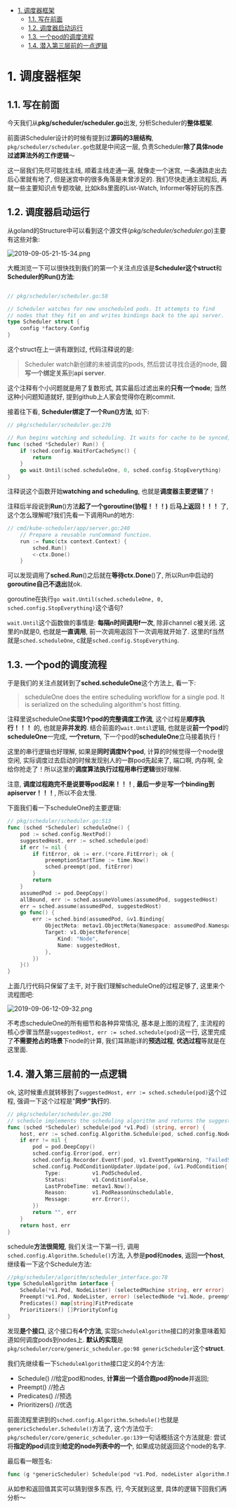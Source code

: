 
<!-- @import "[TOC]" {cmd="toc" depthFrom=1 depthTo=6 orderedList=false} -->

<!-- code_chunk_output -->

- [1. 调度器框架](#1-调度器框架)
  - [1.1. 写在前面](#11-写在前面)
  - [1.2. 调度器启动运行](#12-调度器启动运行)
  - [1.3. 一个pod的调度流程](#13-一个pod的调度流程)
  - [1.4. 潜入第三层前的一点逻辑](#14-潜入第三层前的一点逻辑)

<!-- /code_chunk_output -->

# 1. 调度器框架

## 1.1. 写在前面

今天我们从**pkg/scheduler/scheduler.go**出发, 分析Scheduler的**整体框架**. 

前面讲Scheduler设计的时候有提到过**源码的3层结构**, `pkg/scheduler/scheduler.go`也就是中间这一层, 负责Scheduler**除了具体node过滤算法外的工作逻辑**～

这一层我们先尽可能找主线, 顺着主线走通一遍, 就像走一个迷宫, 一条通路走出去后心里就有地了, 但是迷宫中的很多角落是未曾涉足的. 我们尽快走通主流程后, 再就一些主要知识点专题攻破, 比如k8s里面的List\-Watch, Informer等好玩的东西. 

## 1.2. 调度器启动运行

从goland的Structure中可以看到这个源文件(*pkg/scheduler/scheduler.go*)主要有这些对象: 

![2019-09-05-21-15-34.png](./images/2019-09-05-21-15-34.png)

大概浏览一下可以很快找到我们的第一个关注点应该是**Scheduler这个struct**和**Scheduler的Run()方法**: 

```go

// pkg/scheduler/scheduler.go:58

// Scheduler watches for new unscheduled pods. It attempts to find
// nodes that they fit on and writes bindings back to the api server.
type Scheduler struct {
	config *factory.Config
}
```

这个struct在上一讲有跟到过, 代码注释说的是: 

> Scheduler watch新创建的未被调度的pods, 然后尝试寻找合适的node, **回写一个绑定关系**到**api server**.

这个注释有个小问题就是用了复数形式, 其实最后过滤出来的**只有一个node**; 当然这种小问题知道就好, 提到github上人家会觉得你在刷commit.

接着往下看, **Scheduler绑定了一个Run()方法**, 如下: 

```go
// pkg/scheduler/scheduler.go:276

// Run begins watching and scheduling. It waits for cache to be synced, then starts a goroutine and returns immediately.
func (sched *Scheduler) Run() {
	if !sched.config.WaitForCacheSync() {
		return
	}
	go wait.Until(sched.scheduleOne, 0, sched.config.StopEverything)
}
```

注释说这个函数开始**watching and scheduling**, 也就是**调度器主要逻辑**了！

注释后半段说到**Run**()方法**起了一个goroutine(协程！！！)** 后**马上返回！！！** 了, 这个怎么理解呢?我们先看一下调用Run的地方: 

```go
// cmd/kube-scheduler/app/server.go:240
	// Prepare a reusable runCommand function.
	run := func(ctx context.Context) {
		sched.Run()
		<-ctx.Done()
	}
```

可以发现调用了**sched.Run**()之后就在**等待ctx.Done**()了, 所以Run中启动的**goroutine自己不退出**就ok. 

goroutine在执行`go wait.Until(sched.scheduleOne, 0, sched.config.StopEverything)`这个语句?

`wait.Until`这个函数做的事情是: **每隔n时间调用f一次**, 除非channel c被关闭. 这里的n就是0, 也就是**一直调用**, 前一次调用返回下一次调用就开始了. 这里的f当然就是`sched.scheduleOne`, c就是`sched.config.StopEverything`.

## 1.3. 一个pod的调度流程

于是我们的关注点就转到了**sched.scheduleOne**这个方法上, 看一下: 

> scheduleOne does the entire scheduling workflow for a single pod.  It is serialized on the scheduling algorithm's host fitting.

注释里说scheduleOne**实现1个pod的完整调度工作流**, 这个过程是**顺序执行！！！** 的, 也就是**非并发的**. 结合前面的`wait.Until`逻辑, 也就是说**前一个pod**的**scheduleOne**一完成, **一个return**, 下一个pod的**scheduleOne**立马接着执行！

这里的串行逻辑也好理解, 如果是**同时调度N个pod**, 计算的时候觉得一个node很空闲, 实际调度过去启动的时候发现别人的一群pod先起来了, 端口啊, 内存啊, 全给你抢走了！所以这里的**调度算法执行过程用串行逻辑**很好理解. 

注意, **调度过程跑完不是说要等pod起来！！！**, **最后一步**是**写一个binding到apiserver！！！**, 所以不会太慢. 

下面我们看一下scheduleOne的主要逻辑: 

```go
// pkg/scheduler/scheduler.go:513
func (sched *Scheduler) scheduleOne() {
	pod := sched.config.NextPod()
	suggestedHost, err := sched.schedule(pod)
    if err != nil {
		if fitError, ok := err.(*core.FitError); ok {
			preemptionStartTime := time.Now()
			sched.preempt(pod, fitError)
		}
		return
	}
	assumedPod := pod.DeepCopy()
	allBound, err := sched.assumeVolumes(assumedPod, suggestedHost)
	err = sched.assume(assumedPod, suggestedHost)
	go func() {
		err := sched.bind(assumedPod, &v1.Binding{
			ObjectMeta: metav1.ObjectMeta{Namespace: assumedPod.Namespace, Name: assumedPod.Name, UID: assumedPod.UID},
			Target: v1.ObjectReference{
				Kind: "Node",
				Name: suggestedHost,
			},
		})
	}()
}
```

上面几行代码只保留了主干, 对于我们理解scheduleOne的过程足够了, 这里来个流程图吧: 

![2019-09-06-12-09-32.png](./images/2019-09-06-12-09-32.png)

不考虑scheduleOne的所有细节和各种异常情况, 基本是上图的流程了, 主流程的核心步骤当然是`suggestedHost, err := sched.schedule(pod)`这一行, 这里完成了**不需要抢占的场景**下node的计算, 我们耳熟能详的**预选过程**, **优选过程**等就是在这里面. 

## 1.4. 潜入第三层前的一点逻辑

ok, 这时候重点就转移到了`suggestedHost, err := sched.schedule(pod)`这个过程, 强调一下这个过程是"**同步"执行**的. 

```go
// pkg/scheduler/scheduler.go:290
// schedule implements the scheduling algorithm and returns the suggested host.
func (sched *Scheduler) schedule(pod *v1.Pod) (string, error) {
	host, err := sched.config.Algorithm.Schedule(pod, sched.config.NodeLister)
	if err != nil {
		pod = pod.DeepCopy()
		sched.config.Error(pod, err)
		sched.config.Recorder.Eventf(pod, v1.EventTypeWarning, "FailedScheduling", "%v", err)
		sched.config.PodConditionUpdater.Update(pod, &v1.PodCondition{
			Type:          v1.PodScheduled,
			Status:        v1.ConditionFalse,
			LastProbeTime: metav1.Now(),
			Reason:        v1.PodReasonUnschedulable,
			Message:       err.Error(),
		})
		return "", err
	}
	return host, err
}
```

schedule**方法很简短**, 我们关注一下第一行, 调用`sched.config.Algorithm.Schedule()`方法, 入参是**pod**和**nodes**, 返回**一个host**, 继续看一下这个Schedule方法: 

```go
//pkg/scheduler/algorithm/scheduler_interface.go:78
type ScheduleAlgorithm interface {
	Schedule(*v1.Pod, NodeLister) (selectedMachine string, err error)
	Preempt(*v1.Pod, NodeLister, error) (selectedNode *v1.Node, preemptedPods []*v1.Pod, cleanupNominatedPods []*v1.Pod, err error)
	Predicates() map[string]FitPredicate
	Prioritizers() []PriorityConfig
}
```

发现**是个接口**, 这个接口有**4个方法**, 实现`ScheduleAlgorithm`接口的对象意味着知道如何调度pods到nodes上. **默认的实现**是`pkg/scheduler/core/generic_scheduler.go:98 genericScheduler`这个**struct**.

我们先继续看一下`ScheduleAlgorithm`接口定义的4个方法: 

- Schedule() //给定pod和nodes, **计算出一个适合跑pod的node**并返回; 
- Preempt() //抢占
- Predicates() //预选
- Prioritizers() //优选

前面流程里讲到的`sched.config.Algorithm.Schedule()`也就是`genericScheduler.Schedule()`方法了, 这个方法位于: `pkg/scheduler/core/generic_scheduler.go:139`一句话概括这个方法就是: 尝试将**指定的pod**调度到**给定的node列表中的一个**, 如果成功就返回这个node的名字. 

最后看一眼签名: 

```go
func (g *genericScheduler) Schedule(pod *v1.Pod, nodeLister algorithm.NodeLister) (string, error)
```

从如参和返回值其实可以猜到很多东西, 行, 今天就到这里, 具体的逻辑下回我们再分析～
